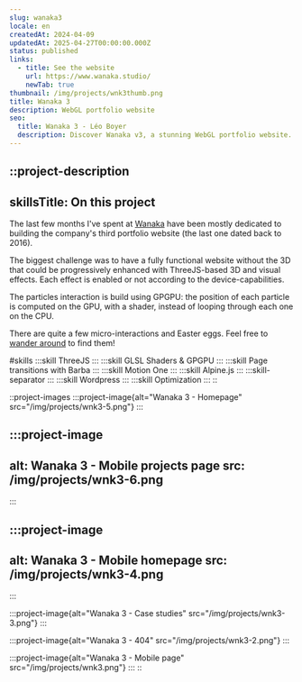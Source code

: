 ```yaml
---
slug: wanaka3
locale: en
createdAt: 2024-04-09
updatedAt: 2025-04-27T00:00:00.000Z
status: published
links:
  - title: See the website
    url: https://www.wanaka.studio/
    newTab: true
thumbnail: /img/projects/wnk3thumb.png
title: Wanaka 3
description: WebGL portfolio website
seo:
  title: Wanaka 3 - Léo Boyer
  description: Discover Wanaka v3, a stunning WebGL portfolio website.
---
```


::project-description
---
skillsTitle: On this project
---
The last few months I've spent at [Wanaka](https://www.wanaka.studio/) have been mostly dedicated to building the company's third portfolio website (the last one dated back to 2016).

The biggest challenge was to have a fully functional website without the 3D that could be progressively enhanced with ThreeJS-based 3D and visual effects. Each effect is enabled or not according to the device-capabilities.

The particles interaction is build using GPGPU: the position of each particle is computed on the GPU, with a shader, instead of looping through each one on the CPU.

There are quite a few micro-interactions and Easter eggs. Feel free to [wander around](https://www.wanaka.studio/) to find them!

#skills
  :::skill
  ThreeJS
  :::
  :::skill
  GLSL Shaders & GPGPU
  :::
  :::skill
  Page transitions with Barba
  :::
  :::skill
  Motion One
  :::
  :::skill
  Alpine.js
  :::
  :::skill-separator
  :::
  :::skill
  Wordpress
  :::
  :::skill
  Optimization
  :::
::

::project-images
  :::project-image{alt="Wanaka 3 - Homepage" src="/img/projects/wnk3-5.png"}
  :::

  :::project-image
  ---
  alt: Wanaka 3 - Mobile projects page
  src: /img/projects/wnk3-6.png
  ---
  :::

  :::project-image
  ---
  alt: Wanaka 3 - Mobile homepage
  src: /img/projects/wnk3-4.png
  ---
  :::

  :::project-image{alt="Wanaka 3 - Case studies" src="/img/projects/wnk3-3.png"}
  :::

  :::project-image{alt="Wanaka 3 - 404" src="/img/projects/wnk3-2.png"}
  :::

  :::project-image{alt="Wanaka 3 - Mobile page" src="/img/projects/wnk3.png"}
  :::
::
